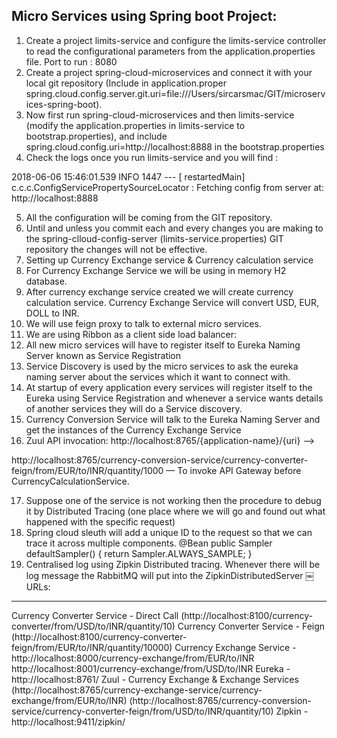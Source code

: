 Micro Services using Spring boot Project:
--------------------------------------------

1. Create a project limits-service and configure the limits-service controller to read the configurational parameters from the application.properties file. 
	Port to run : 8080
2. Create a project spring-cloud-microservices and connect it with your local git repository (Include in application.proper spring.cloud.config.server.git.uri=file:///Users/sircarsmac/GIT/microservices-spring-boot).
3. Now first run spring-cloud-microservices and then limits-service (modify the application.properties in limits-service to bootstrap.properties), and include spring.cloud.config.uri=http://localhost:8888 in the bootstrap.properties
4. Check the logs once you run limits-service and you will find :

2018-06-06 15:46:01.539  INFO 1447 --- [  restartedMain] c.c.c.ConfigServicePropertySourceLocator : Fetching config from server at: http://localhost:8888

5. All the configuration will be coming from the GIT repository.
6. Until and unless you commit each and every changes you are making to the spring-clloud-config-server (limits-service.properties) GIT repository the changes will not be effective. 
7. Setting up Currency Exchange service & Currency calculation service
8. For Currency Exchange Service we will be using in memory H2 database.
9. After currency exchange service created we will create currency calculation service. Currency Exchange Service will convert USD, EUR, DOLL to INR.
10. We will use feign proxy to talk to external micro services.
11. We are using Ribbon as a client side load balancer: 
12. All new micro services will have to register itself to Eureka Naming Server known as Service Registration
13. Service Discovery is used by the micro services to ask the eureka naming server about the services which it want to connect with.
14. At startup of every application every services will register itself to the Eureka using Service Registration and whenever a service wants details of another services they will do a Service discovery.
15. Currency Conversion Service will talk to the Eureka Naming Server and get the instances of the Currency Exchange Service
16. Zuul API invocation: http://localhost:8765/{application-name}/{uri} —>

http://localhost:8765/currency-conversion-service/currency-converter-feign/from/EUR/to/INR/quantity/1000 — To invoke API Gateway before CurrencyCalculationService.

17. Suppose one of the service is not working then the procedure to debug it by Distributed Tracing (one place where we will go and found out what happened with the specific request)
18. Spring cloud sleuth will add a unique ID to the request so that we can trace it across multiple components.
	@Bean
	public Sampler defaultSampler() {
		return Sampler.ALWAYS_SAMPLE;
	}
19. Centralised log using Zipkin Distributed tracing. Whenever there will be log message the RabbitMQ will put into the ZipkinDistributedServer
￼
URLs:
-----
Currency Converter Service - Direct Call (http://localhost:8100/currency-converter/from/USD/to/INR/quantity/10)
Currency Converter Service - Feign (http://localhost:8100/currency-converter-feign/from/EUR/to/INR/quantity/10000)
Currency Exchange Service - http://localhost:8000/currency-exchange/from/EUR/to/INR http://localhost:8001/currency-exchange/from/USD/to/INR
Eureka - http://localhost:8761/
Zuul - Currency Exchange & Exchange Services (http://localhost:8765/currency-exchange-service/currency-exchange/from/EUR/to/INR) (http://localhost:8765/currency-conversion-service/currency-converter-feign/from/USD/to/INR/quantity/10)
Zipkin - http://localhost:9411/zipkin/

